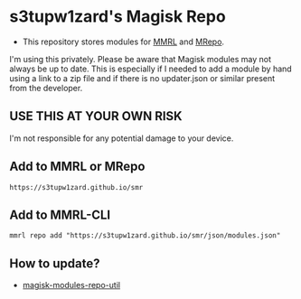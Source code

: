 # s3tupw1zard's Magisk Repo
- This repository stores modules for [MMRL](https://github.com/DerGoogler/MMRL) and [MRepo](https://github.com/MRepoApp/MRepo.git).

I'm using this privately. Please be aware that Magisk modules may not always be up to date.
This is especially if I needed to add a module by hand using a link to a zip file and if there is no updater.json or similar present from the developer.

## USE THIS AT YOUR OWN RISK
I'm not responsible for any potential damage to your device.

## Add to MMRL or MRepo 

```
https://s3tupw1zard.github.io/smr
```

## Add to MMRL-CLI

```shell
mmrl repo add "https://s3tupw1zard.github.io/smr/json/modules.json"
```

## How to update?
- [magisk-modules-repo-util](https://github.com/Googlers-Repo/magisk-modules-repo-util.git)
